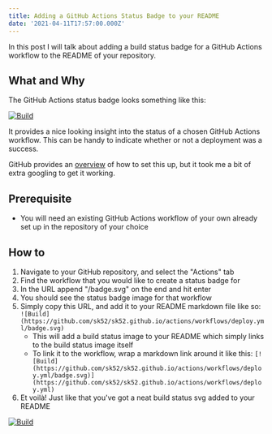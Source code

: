 ```yaml
---
title: Adding a GitHub Actions Status Badge to your README
date: '2021-04-11T17:57:00.000Z'
---
```


In this post I will talk about adding a build status badge for a GitHub Actions workflow to the README of your repository.

## What and Why

The GitHub Actions status badge looks something like this:

[![Build](https://github.com/sk52/sk52.github.io/actions/workflows/deploy.yml/badge.svg?branch=main)](https://github.com/sk52/sk52.github.io/actions/workflows/deploy.yml)

It provides a nice looking insight into the status of a chosen GitHub Actions workflow. This can be handy to indicate whether or not a deployment was a success.

GitHub provides an [overview](https://docs.github.com/en/actions/managing-workflow-runs/adding-a-workflow-status-badge) of how to set this up, but it took me a bit of extra googling to get it working.

## Prerequisite

- You will need an existing GitHub Actions workflow of your own already set up in the repository of your choice

## How to

1. Navigate to your GitHub repository, and select the "Actions" tab
2. Find the workflow that you would like to create a status badge for
3. In the URL append "/badge.svg" on the end and hit enter
4. You should see the status badge image for that workflow
5. Simply copy this URL, and add it to your README markdown file like so: `![Build](https://github.com/sk52/sk52.github.io/actions/workflows/deploy.yml/badge.svg)`
   - This will add a build status image to your README which simply links to the build status image itself
   - To link it to the workflow, wrap a markdown link around it like this: `[![Build](https://github.com/sk52/sk52.github.io/actions/workflows/deploy.yml/badge.svg)](https://github.com/sk52/sk52.github.io/actions/workflows/deploy.yml)`
6. Et voilà! Just like that you've got a neat build status svg added to your README

[![Build](https://github.com/sk52/sk52.github.io/actions/workflows/deploy.yml/badge.svg?branch=main)](https://github.com/sk52/sk52.github.io/actions/workflows/deploy.yml)
